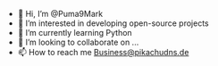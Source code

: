 - 👋 Hi, I’m @Puma9Mark
- 👀 I’m interested in developing open-source projects
- 🌱 I’m currently learning Python
- 💞️ I’m looking to collaborate on ...
- 📫 How to reach me Business@pikachudns.de
